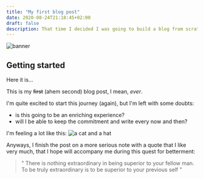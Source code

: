 ```yaml
---
title: "My first blog post"
date: 2020-08-24T21:18:45+02:00
draft: false
description: That time I decided I was going to build a blog from scratch... and then had to start all over
---
```

![banner](/img/first/start.jpg#banner)

## Getting started
Here it is... 

This is my ~~first~~ (ahem second) blog post, I mean, *ever*.

I'm quite excited to start this journey (again), but I'm left with some doubts:

- is this going to be an enriching experience? 
- will I be able to keep the commitment and write every now and then?

I'm feeling a lot like this:
![a cat and a hat](/img/first/letsgo.gif "This is me, when I do stuff")

Anyways, I finish the post on a more serious note with a quote that I like very much, that I hope will accompany me during this quest for betterment:

> " There is nothing extraordinary in being superior to your fellow man. To be truly extraordinary is to be superior to your previous self "

